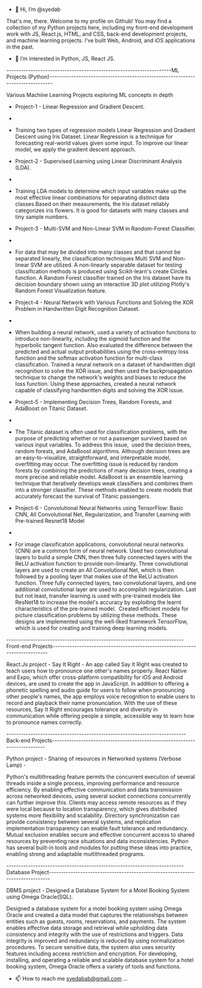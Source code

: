 - 👋 Hi, I’m @syedab


That's me, there.
Welcome to my profile on Github! You may find a collection of my Python projects here, including my front-end development work with JS, React.js, HTML, and CSS, back-end development projects, and machine learning projects. I've built Web, Android, and iOS applications in the past.
- 👀 I’m interested in Python, JS, React JS. 

--------------------------------------------------------------------ML Projects (Python)-------------------------------------------------------------------------------

Various Machine Learning Projects exploring ML concepts in depth

- Project-1 - Linear Regression and Gradient Descent.
- 
- Training two types of regression models Linear Regression and Gradient Descent using Iris Dataset. Linear Regression is a technique for forecasting real-world values given some input. To improve our linear model, we apply the gradient descent approach.

- Project-2 - Supervised Learning using Linear Discriminant Analysis (LDA).
- 
- Training LDA models to determine which input variables make up the most effective linear combinations for separating distinct data classes.Based on their measurements,   the Iris dataset reliably categorizes iris flowers. It is good for datasets with many classes and tiny sample numbers.

- Project-3 - Multi-SVM and Non-Linear SVM in Random-Forest Classifier.
- 
- For data that may be divided into many classes and that cannot be separated linearly, the classification techniques Multi SVM and Non-linear SVM are utilized. A non-linearly separable dataset for testing classification methods is produced using Scikit-learn's create Circles function. A Random Forest classifier trained on the Iris dataset have its decision boundary shown using an interactive 3D plot utilizing Plotly's Random Forest Visualization feature.

- Project-4 - Neural Network with Various Functions and Solving the XOR Problem in Handwritten Digit Recognition Dataset.
- 
- When building a neural network, used a variety of activation functions to introduce non-linearity, including the sigmoid function and the hyperbolic tangent function. Also evaluated the difference between the predicted and actual output probabilities using the cross-entropy loss function and the softmax activation function for multi-class classification. Trained a neural network on a dataset of handwritten digit recognition to solve the XOR issue, and then used the backpropagation technique to change the network's weights and biases to reduce the loss function. Using these approaches, created a neural network capable of classifying handwritten digits and solving the XOR issue.

- Project-5 - Implementing Decision Trees, Random Forests, and AdaBoost on Titanic Dataset.
- 
- The Titanic dataset is often used for classification problems, with the purpose of predicting whether or not a passenger survived based on various input variables. To address this issue,  used the decision trees, random forests, and AdaBoost algorithms. Although decision trees are an easy-to-visualize, straightforward, and interpretable model, overfitting may occur. The overfitting issue is reduced by random forests by combining the predictions of many decision trees, creating a more precise and reliable model. AdaBoost is an ensemble learning technique that iteratively develops weak classifiers and combines them into a stronger classifier. These methods enabled to create models that accurately forecast the survival of Titanic passengers.

- Project-6 - Convolutional Neural Networks using TensorFlow: Basic CNN, All Convolutional Net, Regularization, and Transfer Learning with Pre-trained Resnet18 Model
- 
- For image classification applications, convolutional neural networks (CNN) are a common form of neural network. Used two convolutional layers to build a simple CNN, then three fully connected layers with the ReLU activation function to provide non-linearity. Three convolutional layers are used to create an All Convolutional Net, which is then followed by a pooling layer that makes use of the ReLU activation function. Three fully connected layers, two convolutional layers, and one additional convolutional layer are used to accomplish regularization. Last but not least, transfer learning is used with pre-trained models like ResNet18 to increase the model's accuracy by exploiting the learnt characteristics of the pre-trained model.  Created efficient models for picture classification problems by utilizing these methods.
These designs are implemented using the well-liked framework TensorFlow, which is used for creating and training deep learning models.

-------------------------------------------------------------------------Front-end Projects----------------------------------------------------------------------------


React.Js project - Say It Right -
An app called Say It Right was created to teach users how to pronounce one other's names properly. React Native and Expo, which offer cross-platform compatibility for iOS and Android devices, are used to create the app in JavaScript. In addition to offering a phonetic spelling and audio guide for users to follow when pronouncing other people's names, the app employs voice recognition to enable users to record and playback their name pronunciation. With the use of these resources, Say It Right encourages tolerance and diversity in communication while offering people a simple, accessible way to learn how to pronounce names correctly. 

--------------------------------------------------------------------------Back-end Projects--------------------------------------------------------------------------- 

Python project  -	Sharing of resources in Networked systems (Verbose Lamp) -

Python's multithreading feature permits the concurrent execution of several threads inside a single process, improving performance and resource efficiency. By enabling effective communication and data transmission across networked devices, using several socket connections concurrently can further improve this. Clients may access remote resources as if they were local because to location transparency, which gives distributed systems more flexibility and scalability. Directory synchronization can provide consistency between several systems, and replication implementation transparency can enable fault tolerance and redundancy. Mutual exclusion enables secure and effective concurrent access to shared resources by preventing race situations and data inconsistencies. Python has several built-in tools and modules for putting these ideas into practice, enabling strong and adaptable multithreaded programs.

-------------------------------------------------------------------------Database Project------------------------------------------------------------------------------

DBMS project - Designed a Database System for a Motel Booking System using Omega Oracle(SQL).  

Designed a database system for a motel booking system using Omega Oracle and created a data model that captures the relationships between entities such as guests, rooms, reservations, and payments. The system enables effective data storage and retrieval while upholding data consistency and integrity with the use of restrictions and triggers. Data integrity is improved and redundancy is reduced by using normalization procedures. To secure sensitive data, the system also uses security features including access restriction and encryption. For developing, installing, and operating a reliable and scalable database system for a hotel booking system, Omega Oracle offers a variety of tools and functions.

-   📫 How to reach me syedabab@gmail.com ...



<!---
syedab/syedab is a ✨ special ✨ repository because its `README.md` (this file) appears on your GitHub profile.
You can click the Preview link to take a look at your changes.
--->
